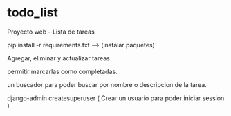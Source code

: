 # todo_list

Proyecto web - Lista de tareas

pip install -r requirements.txt --> (instalar paquetes)

Agregar, eliminar y actualizar tareas.

permitir marcarlas como completadas.

un buscador para poder buscar por nombre o descripcion de la tarea.

django-admin createsuperuser ( Crear un usuario para poder iniciar session )